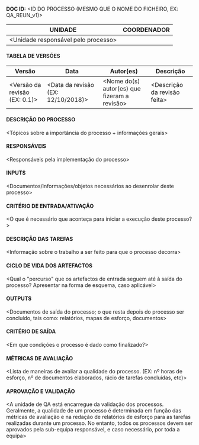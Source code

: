 # <NOME COMPLETO DO PROCESSO>

**DOC ID:** <ID DO PROCESSO (MESMO QUE O NOME DO FICHEIRO, EX: QA\_REUN\_v1)>

| UNIDADE | COORDENADOR |
|---------|-------------|
|    <Unidade responsável pelo processo>   |<Coordenador dessa mesma unidade>|

#### TABELA DE VERSÕES

| Versão | Data | Autor(es) | Descrição
|---|---|---|---
| <Versão da revisão (EX: 0.1)> | <Data da revisão (EX: 12/10/2018)> | <Nome do(s) autor(es) que fizeram a revisão> | <Descrição da revisão feita>|

#### DESCRIÇÃO DO PROCESSO

<Tópicos sobre a importância do processo + informações gerais>

#### RESPONSÁVEIS

<Responsáveis pela implementação do processo>

#### INPUTS

<Documentos/informações/objetos necessários ao desenrolar deste processo>

#### CRITÉRIO DE ENTRADA/ATIVAÇÃO

<O que é necessário que aconteça para iniciar a execução deste processo?>

#### DESCRIÇÃO DAS TAREFAS

<Informação sobre o trabalho a ser feito para que o processo decorra>

#### CICLO DE VIDA DOS ARTEFACTOS

<Qual o "percurso" que os artefactos de entrada seguem até à saída do processo? Apresentar na forma de esquema, caso aplicável>

#### OUTPUTS

<Documentos de saída do processo; o que resta depois do processo ser concluído, tais como: relatórios, mapas de esforço, documentos>

#### CRITÉRIO DE SAÍDA

<Em que condições o processo é dado como finalizado?>

#### MÉTRICAS DE AVALIAÇÃO

<Lista de maneiras de avaliar a qualidade do processo. (EX: nº horas de esforço, nº de documentos elaborados, rácio de tarefas concluídas, etc)>

#### APROVAÇÃO E VALIDAÇÃO

<A unidade de QA está encarregue da validação dos processos. Geralmente, a qualidade de um processo é determinada em função das métricas de avaliação e na redação de relatórios de esforço para as tarefas realizadas durante um processo. No entanto, todos os processos devem ser aprovados pela sub-equipa responsável, e caso necessário, por toda a equipa>